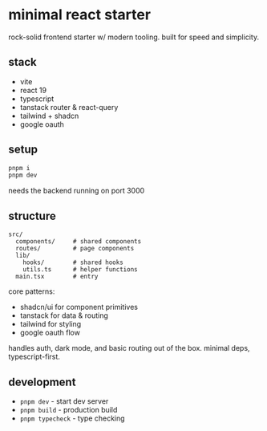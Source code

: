 # minimal react starter

rock-solid frontend starter w/ modern tooling. built for speed and simplicity.

## stack
- vite
- react 19
- typescript
- tanstack router & react-query
- tailwind + shadcn
- google oauth

## setup

```bash
pnpm i
pnpm dev
```

needs the backend running on port 3000

## structure

```
src/
  components/     # shared components
  routes/         # page components
  lib/
    hooks/        # shared hooks
    utils.ts      # helper functions
  main.tsx        # entry
```

core patterns:
- shadcn/ui for component primitives
- tanstack for data & routing
- tailwind for styling
- google oauth flow

handles auth, dark mode, and basic routing out of the box. minimal deps, typescript-first.

## development

- `pnpm dev` - start dev server
- `pnpm build` - production build
- `pnpm typecheck` - type checking
